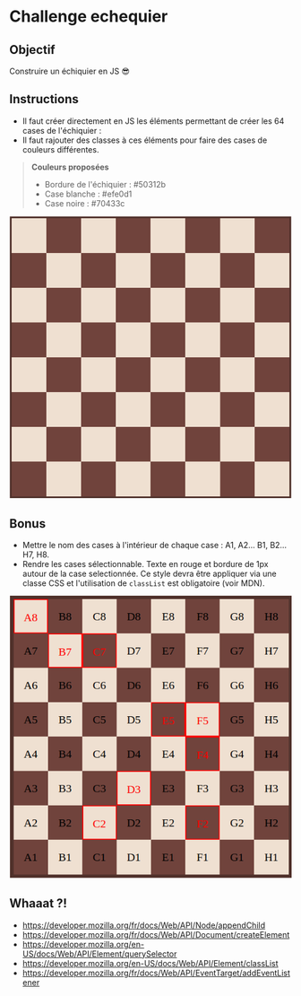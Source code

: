 # Challenge echequier

## Objectif

Construire un échiquier en JS :sunglasses:

## Instructions

- Il faut créer directement en JS les éléments permettant de créer les 64 cases de l'échiquier :
- Il faut rajouter des classes à ces éléments pour faire des cases de couleurs différentes.

> **Couleurs proposées**
> - Bordure de l'échiquier : #50312b
> - Case blanche : #efe0d1
> - Case noire : #70433c

![resultat](resultat.png)

## Bonus

- Mettre le nom des cases à l'intérieur de chaque case : A1, A2… B1, B2… H7, H8.
- Rendre les cases sélectionnable. Texte en rouge et bordure de 1px autour de la case selectionnée. Ce style devra être appliquer via une classe CSS et l'utilisation de `classList` est obligatoire (voir MDN).

![resultat-bonus](resultat-bonus.png)

## Whaaat ?!

- https://developer.mozilla.org/fr/docs/Web/API/Node/appendChild
- https://developer.mozilla.org/fr/docs/Web/API/Document/createElement
- https://developer.mozilla.org/en-US/docs/Web/API/Element/querySelector
- https://developer.mozilla.org/en-US/docs/Web/API/Element/classList
- https://developer.mozilla.org/fr/docs/Web/API/EventTarget/addEventListener
